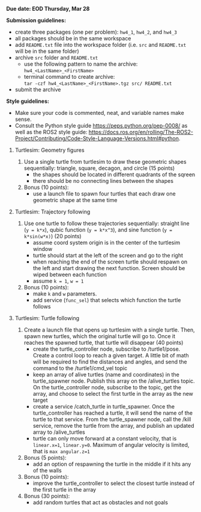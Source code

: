 **Due date: EOD Thursday, Mar 28**

**Submission guidelines:**

* create three packages (one per problem): `hw4_1`, `hw4_2`, and `hw4_3`
* all packages should be in the same workspace
* add `README.txt` file into the workspace folder (i.e. `src` and `README.txt` will be in the same folder)
* archive `src` folder and `README.txt`
    * use the following pattern to name the archive:\
     `hw4_<LastName>_<FirstName>`
    * terminal command to create archive:\
    `tar -czf hw4_<LastName>_<FirstName>.tgz src/ README.txt`
* submit the archive

**Style guidelines:**
* Make sure your code is commented, neat, and variable names make sense. 
* Consult the Python style guide https://peps.python.org/pep-0008/ as well as the ROS2 style guide: https://docs.ros.org/en/rolling/The-ROS2-Project/Contributing/Code-Style-Language-Versions.html#python. 

1. Turtlesim: Geometry figures 
    1. Use a single turtle from turtlesim to draw these geometric shapes sequentially: triangle, square, decagon, and circle (15 points)
        * the shapes should be located in different quadrants of the sqreen
        * there should be no connecting lines between the shapes
    2. Bonus (10 points):
        * use a launch file to spawn four turtles that each draw one geometric shape at the same time 

2. Turtlesim: Trajectory following
    1. Use one turtle to follow these trajectories sequentially: straight line (`y = k*x`), qubic function (`y = k*x^3`), and sine function (`y = k*sin(w*x)`) (20 points)
        * assume coord system origin is in the center of the turtlesim window
        * turtle should start at the left of the screen and go to the right
        * when reaching the end of the screen turtle should respawn on the left and start drawing the next function. Screen should be wiped between each function
        * assume `k = 1`, `w = 1`
    2. Bonus (10 points):
        * make `k` and `w` parameters.
        * add service (`func_sel`) that selects which function the turtle follows

3. Turtlesim: Turtle following
    1. Create a launch file that opens up turtlesim with a single turtle. Then, spawn new turtles, which the original turtle will go to. Once it reaches the spawned turtle, that turtle will disappear (40 points)
        * create the turtle_controller node, subscribe to /turtle1/pose. Create a control loop to reach a given target. A little bit of math will be required to find the distances and angles, and send the command to the /turtle1/cmd_vel topic
        * keep an array of alive turtles (name and coordinates) in the turtle_spawner node. Publish this array on the /alive_turtles topic. On the turtle_controller node, subscribe to the topic, get the array, and choose to select the first turtle in the array as the new target
        * create a service /catch_turtle in turtle_spawner. Once the turtle_controller has reached a turtle, it will send the name of the turtle to that service. From the turtle_spawner node, call the /kill service, remove the turtle from the array, and publish an updated array to /alive_turtles
        * turtle can only move forward at a constant velocity, that is `linear.x=1`, `linear.y=0`. Maximum of angular velocity is limited, that is `max angular.z=1`
    2. Bonus (5 points):
        * add an option of respawning the turtle in the middle if it hits any of the walls
    3. Bonus (10 points):
        * improve the turtle_controller to select the closest turtle instead of the first turtle in the array
    4. Bonus (30 points):
        * add random turtles that act as obstacles and not goals

